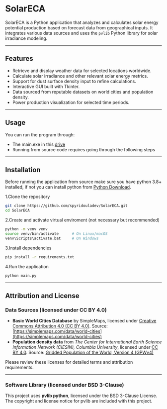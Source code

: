 # SolarECA

SolarECA is a Python application that analyzes and calculates solar energy potential production based on forecast data from geographical inputs. It integrates various data sources and uses the `pvlib` Python library for solar irradiance modeling.

---

## Features

- Retrieve and display weather data for selected locations worldwide.
- Calculate solar irradiance and other relevant solar energy metrics.
- Support for dust surface density input to refine calculations.
- Interactive GUI built with Tkinter.
- Data sourced from reputable datasets on world cities and population density.
- Power production visualization for selected time periods.

---

## Usage

You can run the program through:
- The main.exe in this [drive]()
- Running from source code requires going through the following steps
 
---

## Installation

Before running the application from source make sure you have python 3.8+ installed, if not you can install python from [Python Download](https://www.python.org/downloads/).

1.Clone the repository
```bash
git clone https://github.com/spyridouladev/SolarECA.git
cd SolarECA
```
2.Create and activate virtual enviroment (not necessary but recommended)
```bash
python -m venv venv
source venv/bin/activate      # On Linux/macOS
venv\Scripts\activate.bat     # On Windows
```
3.Install dependencies
```bash
pip install -r requirements.txt
```
4.Run the application
```bash
python main.py
```
---

## Attribution and License

### Data Sources (licensed under CC BY 4.0)

- **Basic World Cities Database** by SimpleMaps, licensed under [Creative Commons Attribution 4.0 (CC BY 4.0)](https://creativecommons.org/licenses/by/4.0/). Source: [https://simplemaps.com/data/world-cities](https://simplemaps.com/data/world-cities)  
- **Population density data** from *The Center for International Earth Science Information Network (CIESIN), Columbia University*, licensed under [CC BY 4.0](https://creativecommons.org/licenses/by/4.0/). Source: [Gridded Population of the World, Version 4 (GPWv4)](http://dx.doi.org/10.7927/H4X63JVC)

Please review these licenses for detailed terms and attribution requirements.

---

### Software Library (licensed under BSD 3-Clause)

This project uses **pvlib python**, licensed under the BSD 3-Clause License. The copyright and license notice for pvlib are included with this project.

